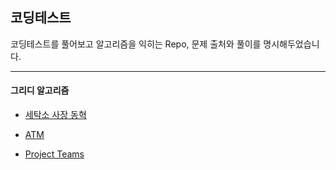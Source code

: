 ## 코딩테스트

코딩테스트를 풀어보고 알고리즘을 익히는 Repo, 문제 출처와 풀이를 명시해두었습니다.

------

#### 그리디 알고리즘

- [세탁소 사장 동혁](./Baekjoon/세탁소-사장-동혁/README.md)
- [ATM](./Baekjoon/ATM/README.md)

- [Project Teams](./Baekjoon/Project%20Teams/README.md)